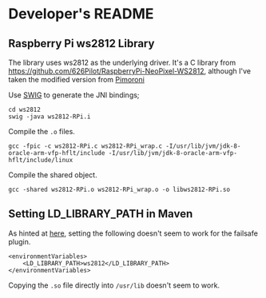 # Developer's README

## Raspberry Pi ws2812 Library

The library uses ws2812 as the underlying driver. It's a C library from https://github.com/626Pilot/RaspberryPi-NeoPixel-WS2812, although I've taken the modified version from [Pimoroni](https://github.com/pimoroni/unicorn-hat)

Use [SWIG](http://www.swig.org/) to generate the JNI bindings;

    cd ws2812
    swig -java ws2812-RPi.i

Compile the `.o` files.

    gcc -fpic -c ws2812-RPi.c ws2812-RPi_wrap.c -I/usr/lib/jvm/jdk-8-oracle-arm-vfp-hflt/include -I/usr/lib/jvm/jdk-8-oracle-arm-vfp-hflt/include/linux

Compile the shared object.

    gcc -shared ws2812-RPi.o ws2812-RPi_wrap.o -o libws2812-RPi.so


## Setting LD_LIBRARY_PATH in Maven

As hinted at [here](http://docs.codehaus.org/display/MAVENUSER/Projects+With+JNI), setting the following doesn't seem to work for the failsafe plugin.

    <environmentVariables>
        <LD_LIBRARY_PATH>ws2812</LD_LIBRARY_PATH>
    </environmentVariables>

Copying the `.so` file directly into `/usr/lib` doesn't seem to work.

